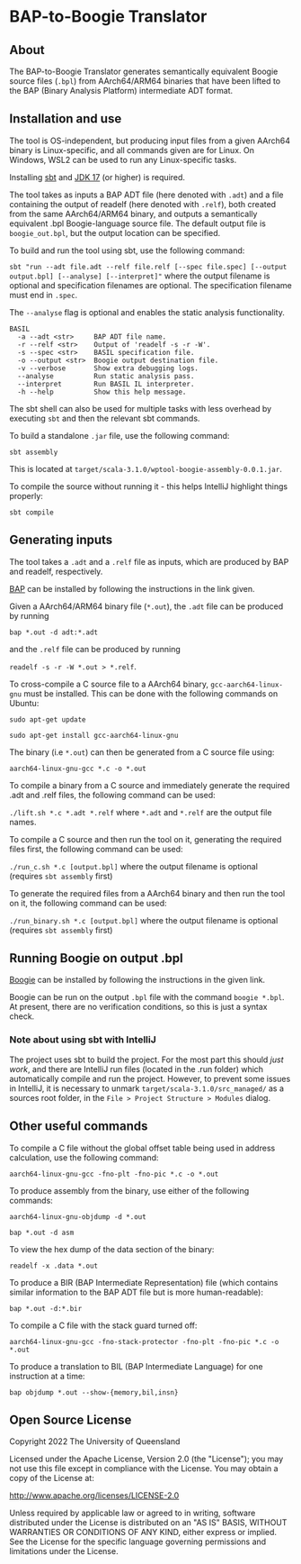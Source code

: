 # BAP-to-Boogie Translator

## About
The BAP-to-Boogie Translator generates semantically equivalent Boogie source files (`.bpl`) from AArch64/ARM64 binaries that have been lifted to the BAP (Binary Analysis Platform) intermediate ADT format. 

## Installation and use

The tool is OS-independent, but producing input files from a given AArch64 binary is Linux-specific, and all commands given are for Linux. On Windows, WSL2 can be used to run any Linux-specific tasks.

Installing [sbt](https://www.scala-sbt.org/download.html) and [JDK 17](https://openjdk.org/install/) (or higher) is required.

The tool takes as inputs a BAP ADT file (here denoted with `.adt`) and a file containing the output of readelf (here denoted with `.relf`), both created from the same AArch64/ARM64 binary, and outputs a semantically equivalent .bpl Boogie-language source file. The default output file is `boogie_out.bpl`, but the output location can be specified.

To build and run the tool using sbt, use the following command:

`sbt "run --adt file.adt --relf file.relf [--spec file.spec] [--output output.bpl] [--analyse] [--interpret]"` where the output filename is optional and specification filenames are optional. The specification filename must end in `.spec`.

The `--analyse` flag is optional and enables the static analysis functionality.


```
BASIL
  -a --adt <str>     BAP ADT file name.
  -r --relf <str>    Output of 'readelf -s -r -W'.
  -s --spec <str>    BASIL specification file.
  -o --output <str>  Boogie output destination file.
  -v --verbose       Show extra debugging logs.
  --analyse          Run static analysis pass.
  --interpret        Run BASIL IL interpreter.
  -h --help          Show this help message.
```

The sbt shell can also be used for multiple tasks with less overhead by executing `sbt` and then the relevant sbt commands.

To build a standalone `.jar` file, use the following command:

`sbt assembly`

This is located at `target/scala-3.1.0/wptool-boogie-assembly-0.0.1.jar`.

To compile the source without running it - this helps IntelliJ highlight things properly:

`sbt compile`

## Generating inputs
The tool takes a `.adt` and a `.relf` file as inputs, which are produced by BAP and readelf, respectively.

[BAP](https://github.com/BinaryAnalysisPlatform/bap) can be installed by following the instructions in the link given.

Given a AArch64/ARM64 binary file (`*.out`), the `.adt` file can be produced by running

`bap *.out -d adt:*.adt`

and the `.relf` file can be produced by running

`readelf -s -r -W *.out > *.relf`.

To cross-compile a C source file to a AArch64 binary, `gcc-aarch64-linux-gnu` must be installed. This can be done with the following commands on Ubuntu:

`sudo apt-get update`

`sudo apt-get install gcc-aarch64-linux-gnu`

The binary (i.e `*.out`) can then be generated from a C source file using:

`aarch64-linux-gnu-gcc *.c -o *.out`

To compile a binary from a C source and immediately generate the required .adt and .relf files, the following command can be used:

`./lift.sh *.c *.adt *.relf` where `*.adt` and `*.relf` are the output file names.

To compile a C source and then run the tool on it, generating the required files first, the following command can be used:

`./run_c.sh *.c [output.bpl]` where the output filename is optional (requires `sbt assembly` first)

To generate the required files from a AArch64 binary and then run the tool on it, the following command can be used:

`./run_binary.sh *.c [output.bpl]` where the output filename is optional (requires `sbt assembly` first)

## Running Boogie on output .bpl

[Boogie](https://github.com/boogie-org/boogie#installation) can be installed by following the instructions in the given link.

Boogie can be run on the output `.bpl` file with the command `boogie *.bpl`. At present, there are no verification conditions, so this is just a syntax check.

### Note about using sbt with IntelliJ

The project uses sbt to build the project. For the most part this should *just work*, and there are IntelliJ run files (located in the .run folder) which automatically compile and run the project.
However, to prevent some issues in IntelliJ, it is necessary to unmark `target/scala-3.1.0/src_managed/` as a sources root folder, in the `File > Project Structure > Modules` dialog.

## Other useful commands 
To compile a C file without the global offset table being used in address calculation, use the following command:

`aarch64-linux-gnu-gcc -fno-plt -fno-pic *.c -o *.out`

To produce assembly from the binary, use either of the following commands:

`aarch64-linux-gnu-objdump -d *.out`

`bap *.out -d asm`

To view the hex dump of the data section of the binary:

`readelf -x .data *.out`

To produce a BIR (BAP Intermediate Representation) file (which contains similar information to the BAP ADT file but is more human-readable):

`bap *.out -d:*.bir`

To compile a C file with the stack guard turned off:

`aarch64-linux-gnu-gcc -fno-stack-protector -fno-plt -fno-pic *.c -o *.out`

To produce a translation to BIL (BAP Intermediate Language) for one instruction at a time:

`bap objdump *.out --show-{memory,bil,insn}`

## Open Source License

Copyright 2022 The University of Queensland

Licensed under the Apache License, Version 2.0 (the "License"); you may not use this file except in compliance with the License. You may obtain a copy of the License at:

   http://www.apache.org/licenses/LICENSE-2.0

Unless required by applicable law or agreed to in writing, software distributed under the License is distributed on an "AS IS" BASIS, WITHOUT WARRANTIES OR CONDITIONS OF ANY KIND, either express or implied. See the License for the specific language governing permissions and limitations under the License.
